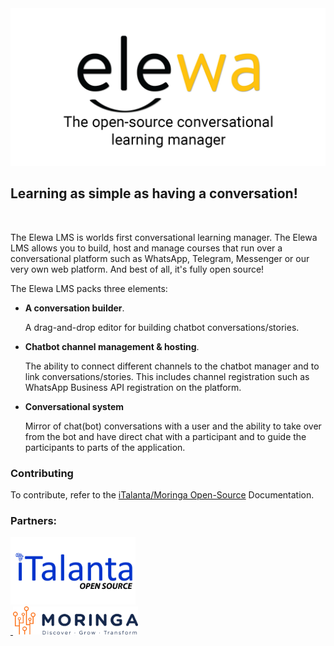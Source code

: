 <div align="center">
 <a href="https://elewa.education">
    <img src="docs/images/repo-banner.png"  alt="Logo" width="600">
  </a>
</div>

<!-- # The Elewa LMS -->

<div>

  <h2>Learning as simple as having a conversation!</h2>
  <br/>

  <p>
    The Elewa LMS is worlds first conversational learning manager. The Elewa LMS allows you to build, host and manage courses that run over a conversational platform such as WhatsApp, Telegram, Messenger or our very own web platform. And best of all, it's fully open source!
  </p>

  <p>
    The Elewa LMS packs three elements:
    
  - **A conversation builder**. 
  
    A drag-and-drop editor for building chatbot conversations/stories.

  - **Chatbot channel management & hosting**. 
  
    The ability to connect different channels to the chatbot manager and to link conversations/stories. This includes channel registration such as WhatsApp Business API registration on the platform.

  - **Conversational system**
  
    Mirror of chat(bot) conversations with a user and the ability to take over from the bot and have direct chat with a participant and to guide the participants to parts of the application.

  </p>

</div>

<h3><b>Contributing</b></h3>

To contribute, refer to the [iTalanta/Moringa Open-Source](https://github.com/italanta/open-source) Documentation.

<h3><b>Partners:</b></h3>

  <a href="https://italanta.net/for-devs">
    <img src="docs/images/italanta-logo.jpg"  alt="Logo" width="200">
  </a>
  
  <br/>
  
  <a href="https://moringaschool.com/">
    &nbsp;<img src="docs/images/moringa-logo.png" alt="Logo" width="200">
  </a>